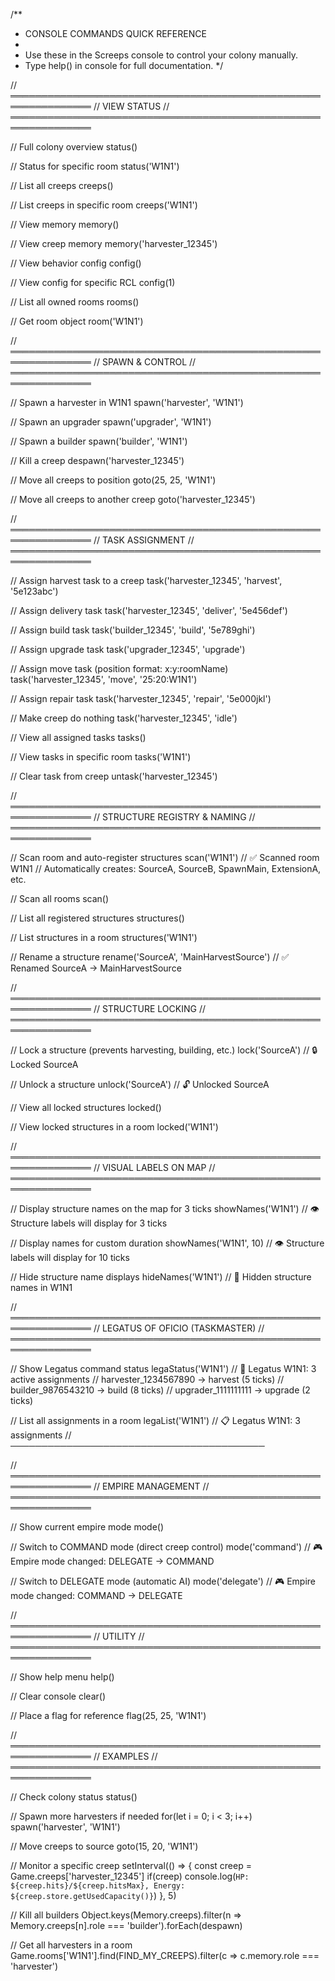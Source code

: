 /**
 * CONSOLE COMMANDS QUICK REFERENCE
 * 
 * Use these in the Screeps console to control your colony manually.
 * Type help() in console for full documentation.
 */

// ═══════════════════════════════════════════════════════════════
// VIEW STATUS
// ═══════════════════════════════════════════════════════════════

// Full colony overview
status()

// Status for specific room
status('W1N1')

// List all creeps
creeps()

// List creeps in specific room
creeps('W1N1')

// View memory
memory()

// View creep memory
memory('harvester_12345')

// View behavior config
config()

// View config for specific RCL
config(1)

// List all owned rooms
rooms()

// Get room object
room('W1N1')

// ═══════════════════════════════════════════════════════════════
// SPAWN & CONTROL
// ═══════════════════════════════════════════════════════════════

// Spawn a harvester in W1N1
spawn('harvester', 'W1N1')

// Spawn an upgrader
spawn('upgrader', 'W1N1')

// Spawn a builder
spawn('builder', 'W1N1')

// Kill a creep
despawn('harvester_12345')

// Move all creeps to position
goto(25, 25, 'W1N1')

// Move all creeps to another creep
goto('harvester_12345')

// ═══════════════════════════════════════════════════════════════
// TASK ASSIGNMENT
// ═══════════════════════════════════════════════════════════════

// Assign harvest task to a creep
task('harvester_12345', 'harvest', '5e123abc')

// Assign delivery task
task('harvester_12345', 'deliver', '5e456def')

// Assign build task
task('builder_12345', 'build', '5e789ghi')

// Assign upgrade task
task('upgrader_12345', 'upgrade')

// Assign move task (position format: x:y:roomName)
task('harvester_12345', 'move', '25:20:W1N1')

// Assign repair task
task('harvester_12345', 'repair', '5e000jkl')

// Make creep do nothing
task('harvester_12345', 'idle')

// View all assigned tasks
tasks()

// View tasks in specific room
tasks('W1N1')

// Clear task from creep
untask('harvester_12345')

// ═══════════════════════════════════════════════════════════════
// STRUCTURE REGISTRY & NAMING
// ═══════════════════════════════════════════════════════════════

// Scan room and auto-register structures
scan('W1N1')
// ✅ Scanned room W1N1
// Automatically creates: SourceA, SourceB, SpawnMain, ExtensionA, etc.

// Scan all rooms
scan()

// List all registered structures
structures()

// List structures in a room
structures('W1N1')

// Rename a structure
rename('SourceA', 'MainHarvestSource')
// ✅ Renamed SourceA → MainHarvestSource

// ═══════════════════════════════════════════════════════════════
// STRUCTURE LOCKING
// ═══════════════════════════════════════════════════════════════

// Lock a structure (prevents harvesting, building, etc.)
lock('SourceA')
// 🔒 Locked SourceA

// Unlock a structure
unlock('SourceA')
// 🔓 Unlocked SourceA

// View all locked structures
locked()

// View locked structures in a room
locked('W1N1')

// ═══════════════════════════════════════════════════════════════
// VISUAL LABELS ON MAP
// ═══════════════════════════════════════════════════════════════

// Display structure names on the map for 3 ticks
showNames('W1N1')
// 👁️  Structure labels will display for 3 ticks

// Display names for custom duration
showNames('W1N1', 10)
// 👁️  Structure labels will display for 10 ticks

// Hide structure name displays
hideNames('W1N1')
// 🚫 Hidden structure names in W1N1

// ═══════════════════════════════════════════════════════════════
// LEGATUS OF OFICIO (TASKMASTER)
// ═══════════════════════════════════════════════════════════════

// Show Legatus command status
legaStatus('W1N1')
// 🎯 Legatus W1N1: 3 active assignments
// harvester_1234567890 → harvest (5 ticks)
// builder_9876543210 → build (8 ticks)
// upgrader_1111111111 → upgrade (2 ticks)

// List all assignments in a room
legaList('W1N1')
// 📋 Legatus W1N1: 3 assignments
// ─────────────────────────────────────────

// ═══════════════════════════════════════════════════════════════
// EMPIRE MANAGEMENT
// ═══════════════════════════════════════════════════════════════

// Show current empire mode
mode()

// Switch to COMMAND mode (direct creep control)
mode('command')
// 🎮 Empire mode changed: DELEGATE → COMMAND

// Switch to DELEGATE mode (automatic AI)
mode('delegate')
// 🎮 Empire mode changed: COMMAND → DELEGATE

// ═══════════════════════════════════════════════════════════════
// UTILITY
// ═══════════════════════════════════════════════════════════════

// Show help menu
help()

// Clear console
clear()

// Place a flag for reference
flag(25, 25, 'W1N1')

// ═══════════════════════════════════════════════════════════════
// EXAMPLES
// ═══════════════════════════════════════════════════════════════

// Check colony status
status()

// Spawn more harvesters if needed
for(let i = 0; i < 3; i++) spawn('harvester', 'W1N1')

// Move creeps to source
goto(15, 20, 'W1N1')

// Monitor a specific creep
setInterval(() => {
  const creep = Game.creeps['harvester_12345']
  if(creep) console.log(`HP: ${creep.hits}/${creep.hitsMax}, Energy: ${creep.store.getUsedCapacity()}`)
}, 5)

// Kill all builders
Object.keys(Memory.creeps).filter(n => Memory.creeps[n].role === 'builder').forEach(despawn)

// Get all harvesters in a room
Game.rooms['W1N1'].find(FIND_MY_CREEPS).filter(c => c.memory.role === 'harvester')
